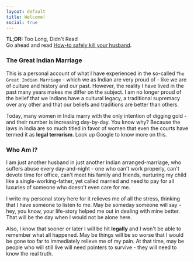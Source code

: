 ```yaml
---
layout: default
title: Welcome!
social: true
---
```


<div class="alert alert-info">
	<b>TL;DR: </b> Too Long, Didn't Read
	<br>
	Go ahead and read <a href="/kill.html">How-to safely kill your husband</a>.
</div>

### The Great Indian Marriage

This is a personal account of what I have experienced in the so-called `The Great Indian Marriage` - which we as Indian are very proud
of - like we are of culture and history and our past. However, the reality I have lived in the past many years makes me differ on the
subject. I am no longer proud of the belief that we Indians have a cultural legacy, a traditional supremacy over any other and that
our beliefs and traditions are better than others.

Today, many women in India marry with the only intention of digging gold - and their number is increasing day-by-day. You know why?
Because the laws in India are so much titled in favor of women that even the courts have termed it as **legal terrorism**. Look up
Google to know more on this.

### Who Am I?

I am just another husband in just another Indian arranged-marriage, who suffers abuse every day-and-night - one who can't work
properly, can't devote time for office, can't meet his family and friends, nurturing my child like a single-working-father, yet
called married and need to pay for all luxuries of someone who doesn't even care for me.

I write my personal story here for it relieves me of all the stress, thinking that I have someone to listen to me. May be someday
someone will say - hey, you know, your life-story helped me out in dealing with mine better. That will be the day when I would
not be alone here.

Also, I know that sooner or later I will be hit **legally** and I won't be able to remember what all happened. May be things will
be so worse that I would be gone too far to immediately relieve me of my pain. At that time, may be people who will still live
will need pointers to survive - they will need to know the real truth.
